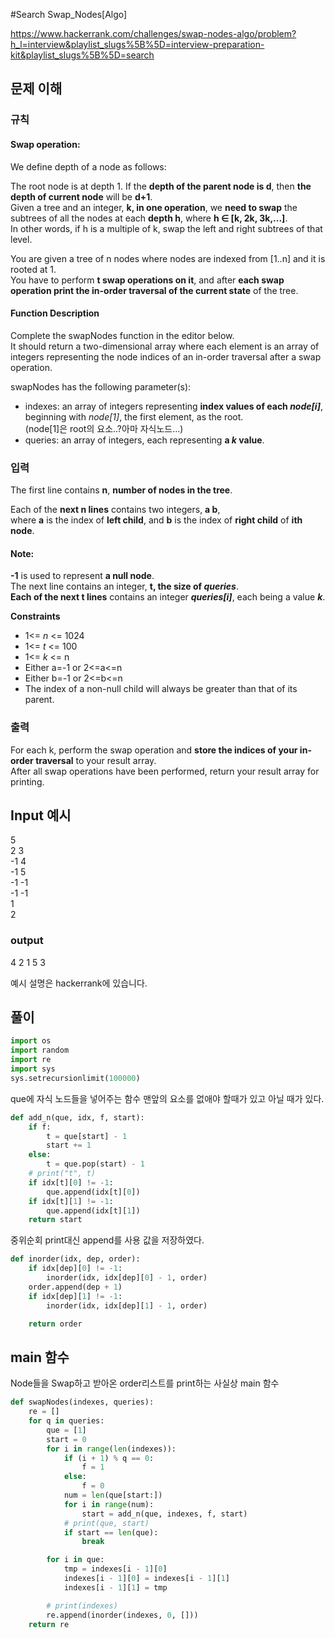 #Search Swap_Nodes[Algo]

https://www.hackerrank.com/challenges/swap-nodes-algo/problem?h_l=interview&playlist_slugs%5B%5D=interview-preparation-kit&playlist_slugs%5B%5D=search

## 문제 이해

### 규칙

#### Swap operation:

We define depth of a node as follows:

The root node is at depth 1.
If the **depth of the parent node is d**, then **the depth of current node** will be **d+1**.<br>
Given a tree and an integer, **k, in one operation**, we **need to swap** the subtrees of all the nodes at each **depth h**, where **h ∈ [k, 2k, 3k,...]**.<br>
In other words, if h is a multiple of k, swap the left and right subtrees of that level.

You are given a tree of n nodes where nodes are indexed from [1..n] and it is rooted at 1.<br>
You have to perform **t swap operations on it**, and after **each swap operation print the in-order traversal of the current state** of the tree.

#### Function Description

Complete the swapNodes function in the editor below.<br>
It should return a two-dimensional array where each element is an array of integers representing the node indices of an in-order traversal after a swap operation.

swapNodes has the following parameter(s):
- indexes: an array of integers representing **index values of each _node[i]_**, beginning with _node[1]_, the first element, as the root.
  <br>(node[1]은 root의 요소..?아마 자식노드...)
- queries: an array of integers, each representing **a _k_ value**.

### 입력

The first line contains **n**, **number of nodes in the tree**.

Each of the **next n lines** contains two integers, **a b**, <br>where **a** is the index of **left child**, and **b** is the index of **right child** of **ith node**.

#### Note:
**-1** is used to represent **a null node**.<br>
The next line contains an integer, **t, the size of _queries_**.<br>
**Each of the next t lines** contains an integer **_queries[i]_**, each being a value **_k_**.

**Constraints**<br>
- 1<= _n_ <= 1024
- 1<= _t_ <= 100
- 1<= _k_ <= n
- Either a=-1 or 2<=a<=n
- Either b=-1 or 2<=b<=n
- The index of a non-null child will always be greater than that of its parent.

### 출력

For each k, perform the swap operation and **store the indices of your in-order traversal** to your result array.<br>
After all swap operations have been performed, return your result array for printing.

## Input 예시

5<br>
2 3<br>
-1 4<br>
-1 5<br>
-1 -1<br>
-1 -1<br>
1<br>
2<br>

### output
4 2 1 5 3

예시 설명은 hackerrank에 있습니다.

## 풀이

```python
import os
import random
import re
import sys
sys.setrecursionlimit(100000)
```

que에 자식 노드들을 넣어주는 함수 맨앞의 요소를 없애야 할때가 있고 아닐 때가 있다.
```python
def add_n(que, idx, f, start):
    if f:
        t = que[start] - 1
        start += 1
    else:
        t = que.pop(start) - 1
    # print("t", t)
    if idx[t][0] != -1:
        que.append(idx[t][0])
    if idx[t][1] != -1:
        que.append(idx[t][1])
    return start
```

중위순회 print대신 append를 사용 값을 저장하였다.
```python
def inorder(idx, dep, order):
    if idx[dep][0] != -1:
        inorder(idx, idx[dep][0] - 1, order)
    order.append(dep + 1)
    if idx[dep][1] != -1:
        inorder(idx, idx[dep][1] - 1, order)

    return order
```

## main 함수

Node들을 Swap하고 받아온 order리스트를 print하는 사실상 main 함수
```python
def swapNodes(indexes, queries):
    re = []
    for q in queries:
        que = [1]
        start = 0
        for i in range(len(indexes)):
            if (i + 1) % q == 0:
                f = 1
            else:
                f = 0
            num = len(que[start:])
            for i in range(num):
                start = add_n(que, indexes, f, start)
            # print(que, start)
            if start == len(que):
                break

        for i in que:
            tmp = indexes[i - 1][0]
            indexes[i - 1][0] = indexes[i - 1][1]
            indexes[i - 1][1] = tmp

        # print(indexes)
        re.append(inorder(indexes, 0, []))
    return re
```